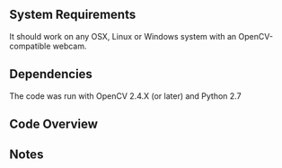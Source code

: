 

System Requirements
-------------------

It should work on any OSX, Linux or Windows system with an OpenCV-compatible webcam.

Dependencies
-------------------

The code was run with OpenCV 2.4.X (or later) and Python 2.7


Code Overview
-------------

Notes
-----

